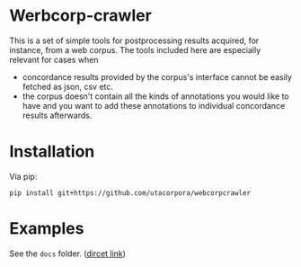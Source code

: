 
Werbcorp-crawler
================

This is a set of simple tools for postprocessing results acquired, for instance,
from a web corpus. The tools included here are especially relevant for
cases when 

- concordance results provided by the corpus's interface cannot be easily fetched
as json, csv etc.
- the corpus doesn't contain all the kinds of annotations you would like to have
and you want to add these annotations to individual concordance results afterwards.


Installation
============

Via pip:

```
pip install git+https://github.com/utacorpora/webcorpcrawler
```

<!-- 
TODO:

add a note on responsive usage

-->

Examples
========

See the `docs` folder. ([dircet link](https://github.com/utacorpora/webcorpcrawler/blob/master/docs/))
